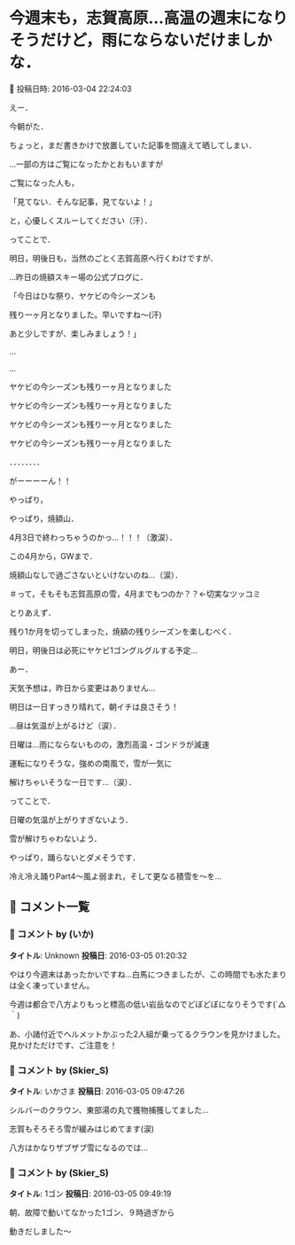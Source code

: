 # 今週末も，志賀高原…高温の週末になりそうだけど，雨にならないだけましかな．

📅 投稿日時: 2016-03-04 22:24:03

えー．


今朝がた．


ちょっと，まだ書きかけで放置していた記事を間違えて晒してしまい．


…一部の方はご覧になったかとおもいますが


ご覧になった人も，


「見てない．そんな記事，見てないよ！」


と，心優しくスルーしてください（汗）．





ってことで．


明日，明後日も，当然のごとく志賀高原へ行くわけですが．


…昨日の焼額スキー場の公式ブログに．





「今日はひな祭り、ヤケビの今シーズンも


残り一ヶ月となりました。早いですね～(汗)


あと少しですが、楽しみましょう！」





…


…





ヤケビの今シーズンも残り一ヶ月となりました





ヤケビの今シーズンも残り一ヶ月となりました





ヤケビの今シーズンも残り一ヶ月となりました





ヤケビの今シーズンも残り一ヶ月となりました





．．．．．．．．





がーーーーん！！


やっぱり，


やっぱり，焼額山．


4月3日で終わっちゃうのかっ…！！！（激涙）．





この4月から，GWまで．


焼額山なしで過ごさないといけないのね…（涙）．


＃って，そもそも志賀高原の雪，4月までもつのか？？←切実なツッコミ





とりあえず．


残り1か月を切ってしまった，焼額の残りシーズンを楽しむべく．


明日，明後日は必死にヤケビ1ゴングルグルする予定…





あー．


天気予想は，昨日から変更はありません…





明日は一日すっきり晴れて，朝イチは良さそう！


…昼は気温が上がるけど（涙）．


日曜は…雨にならないものの，激烈高温・ゴンドラが減速


運転になりそうな，強めの南風で，雪が一気に


解けちゃいそうな一日です…（涙）．





ってことで．


日曜の気温が上がりすぎないよう．


雪が解けちゃわないよう．


やっぱり，踊らないとダメそうです．


冷え冷え踊りPart4～風よ弱まれ，そして更なる積雪を～を…

## 💬 コメント一覧

### 💬 コメント by (いか)
**タイトル**: Unknown
**投稿日**: 2016-03-05 01:20:32

やはり今週末はあったかいですね…白馬につきましたが、この時間でも水たまりは全く凍っていません。

今週は都合で八方よりもっと標高の低い岩岳なのでどぼどぼになりそうです(´△｀) 



あ、小諸付近でヘルメットかぶった2人組が乗ってるクラウンを見かけました。見かけただけです、ご注意を！

### 💬 コメント by (Skier_S)
**タイトル**: いかさま
**投稿日**: 2016-03-05 09:47:26

シルバーのクラウン、東部湯の丸で獲物捕獲してました…

志賀もそろそろ雪が緩みはじめてます(涙)

八方はかなりザブザブ雪になるのでは…

### 💬 コメント by (Skier_S)
**タイトル**: 1ゴン
**投稿日**: 2016-03-05 09:49:19

朝、故障で動いてなかった1ゴン、９時過ぎから

動きだしました～

